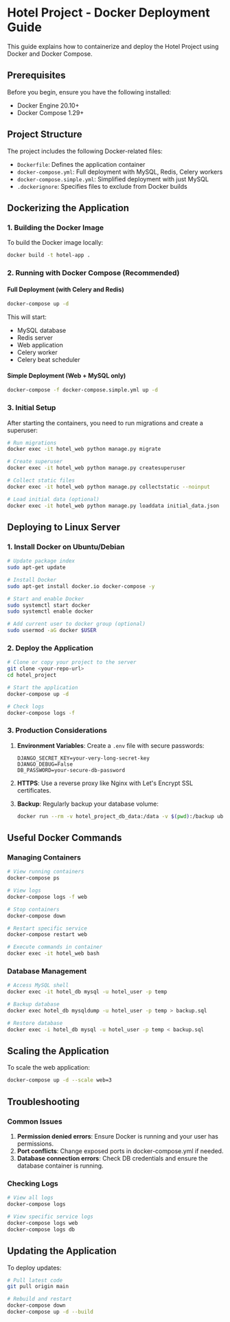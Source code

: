 # Hotel Project - Docker Deployment Guide

This guide explains how to containerize and deploy the Hotel Project using Docker and Docker Compose.

## Prerequisites

Before you begin, ensure you have the following installed:
- Docker Engine 20.10+
- Docker Compose 1.29+

## Project Structure

The project includes the following Docker-related files:
- `Dockerfile`: Defines the application container
- `docker-compose.yml`: Full deployment with MySQL, Redis, Celery workers
- `docker-compose.simple.yml`: Simplified deployment with just MySQL
- `.dockerignore`: Specifies files to exclude from Docker builds

## Dockerizing the Application

### 1. Building the Docker Image

To build the Docker image locally:

```bash
docker build -t hotel-app .
```

### 2. Running with Docker Compose (Recommended)

#### Full Deployment (with Celery and Redis)

```bash
docker-compose up -d
```

This will start:
- MySQL database
- Redis server
- Web application
- Celery worker
- Celery beat scheduler

#### Simple Deployment (Web + MySQL only)

```bash
docker-compose -f docker-compose.simple.yml up -d
```

### 3. Initial Setup

After starting the containers, you need to run migrations and create a superuser:

```bash
# Run migrations
docker exec -it hotel_web python manage.py migrate

# Create superuser
docker exec -it hotel_web python manage.py createsuperuser

# Collect static files
docker exec -it hotel_web python manage.py collectstatic --noinput

# Load initial data (optional)
docker exec -it hotel_web python manage.py loaddata initial_data.json
```

## Deploying to Linux Server

### 1. Install Docker on Ubuntu/Debian

```bash
# Update package index
sudo apt-get update

# Install Docker
sudo apt-get install docker.io docker-compose -y

# Start and enable Docker
sudo systemctl start docker
sudo systemctl enable docker

# Add current user to docker group (optional)
sudo usermod -aG docker $USER
```

### 2. Deploy the Application

```bash
# Clone or copy your project to the server
git clone <your-repo-url>
cd hotel_project

# Start the application
docker-compose up -d

# Check logs
docker-compose logs -f
```

### 3. Production Considerations

1. **Environment Variables**: Create a `.env` file with secure passwords:
   ```
   DJANGO_SECRET_KEY=your-very-long-secret-key
   DJANGO_DEBUG=False
   DB_PASSWORD=your-secure-db-password
   ```

2. **HTTPS**: Use a reverse proxy like Nginx with Let's Encrypt SSL certificates.

3. **Backup**: Regularly backup your database volume:
   ```bash
   docker run --rm -v hotel_project_db_data:/data -v $(pwd):/backup ubuntu tar czf /backup/db_backup.tar.gz -C /data .
   ```

## Useful Docker Commands

### Managing Containers

```bash
# View running containers
docker-compose ps

# View logs
docker-compose logs -f web

# Stop containers
docker-compose down

# Restart specific service
docker-compose restart web

# Execute commands in container
docker exec -it hotel_web bash
```

### Database Management

```bash
# Access MySQL shell
docker exec -it hotel_db mysql -u hotel_user -p temp

# Backup database
docker exec hotel_db mysqldump -u hotel_user -p temp > backup.sql

# Restore database
docker exec -i hotel_db mysql -u hotel_user -p temp < backup.sql
```

## Scaling the Application

To scale the web application:

```bash
docker-compose up -d --scale web=3
```

## Troubleshooting

### Common Issues

1. **Permission denied errors**: Ensure Docker is running and your user has permissions.
2. **Port conflicts**: Change exposed ports in docker-compose.yml if needed.
3. **Database connection errors**: Check DB credentials and ensure the database container is running.

### Checking Logs

```bash
# View all logs
docker-compose logs

# View specific service logs
docker-compose logs web
docker-compose logs db
```

## Updating the Application

To deploy updates:

```bash
# Pull latest code
git pull origin main

# Rebuild and restart
docker-compose down
docker-compose up -d --build
```